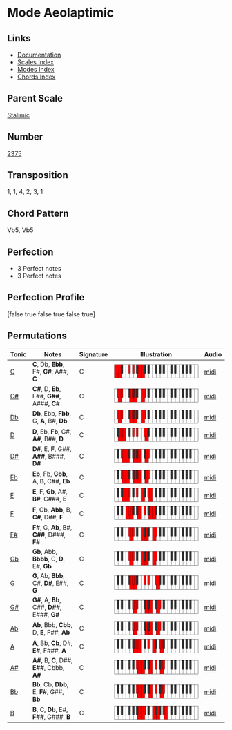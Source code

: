 # Mode Aeolaptimic

## Links

- [Documentation](README.md)
- [Scales Index](Scales.md)
- [Modes Index](Modes.md)
- [Chords Index](Chords.md)

## Parent Scale

[Stalimic](ScaleStalimic.md)

## Number

[2375](https://ianring.com/musictheory/scales/2375)

## Transposition

1, 1, 4, 2, 3, 1

## Chord Pattern

Vb5, Vb5

## Perfection

- 3 Perfect notes
- 3 Perfect notes

## Perfection Profile

[false true false true false true]

## Permutations

| Tonic | Notes | Signature | Illustration | Audio |
|-------|-------|-----------|--------------|-------|
| [C](ModeCNaturalAeolaptimic.md) | **C**, Db, **Ebb**, F#, **G#**, A##, **C** | C | ![CNaturalAeolaptimic](ModeCNaturalAeolaptimic.png) | [midi](https://github.com/edipermadi/music/blob/main/docs/ModeCNaturalAeolaptimic.mid?raw=true) |
| [C#](ModeCSharpAeolaptimic.md) | **C#**, D, **Eb**, F##, **G##**, A###, **C#** | C | ![CSharpAeolaptimic](ModeCSharpAeolaptimic.png) | [midi](https://github.com/edipermadi/music/blob/main/docs/ModeCSharpAeolaptimic.mid?raw=true) |
| [Db](ModeDFlatAeolaptimic.md) | **Db**, Ebb, **Fbb**, G, **A**, B#, **Db** | C | ![DFlatAeolaptimic](ModeDFlatAeolaptimic.png) | [midi](https://github.com/edipermadi/music/blob/main/docs/ModeDFlatAeolaptimic.mid?raw=true) |
| [D](ModeDNaturalAeolaptimic.md) | **D**, Eb, **Fb**, G#, **A#**, B##, **D** | C | ![DNaturalAeolaptimic](ModeDNaturalAeolaptimic.png) | [midi](https://github.com/edipermadi/music/blob/main/docs/ModeDNaturalAeolaptimic.mid?raw=true) |
| [D#](ModeDSharpAeolaptimic.md) | **D#**, E, **F**, G##, **A##**, B###, **D#** | C | ![DSharpAeolaptimic](ModeDSharpAeolaptimic.png) | [midi](https://github.com/edipermadi/music/blob/main/docs/ModeDSharpAeolaptimic.mid?raw=true) |
| [Eb](ModeEFlatAeolaptimic.md) | **Eb**, Fb, **Gbb**, A, **B**, C##, **Eb** | C | ![EFlatAeolaptimic](ModeEFlatAeolaptimic.png) | [midi](https://github.com/edipermadi/music/blob/main/docs/ModeEFlatAeolaptimic.mid?raw=true) |
| [E](ModeENaturalAeolaptimic.md) | **E**, F, **Gb**, A#, **B#**, C###, **E** | C | ![ENaturalAeolaptimic](ModeENaturalAeolaptimic.png) | [midi](https://github.com/edipermadi/music/blob/main/docs/ModeENaturalAeolaptimic.mid?raw=true) |
| [F](ModeFNaturalAeolaptimic.md) | **F**, Gb, **Abb**, B, **C#**, D##, **F** | C | ![FNaturalAeolaptimic](ModeFNaturalAeolaptimic.png) | [midi](https://github.com/edipermadi/music/blob/main/docs/ModeFNaturalAeolaptimic.mid?raw=true) |
| [F#](ModeFSharpAeolaptimic.md) | **F#**, G, **Ab**, B#, **C##**, D###, **F#** | C | ![FSharpAeolaptimic](ModeFSharpAeolaptimic.png) | [midi](https://github.com/edipermadi/music/blob/main/docs/ModeFSharpAeolaptimic.mid?raw=true) |
| [Gb](ModeGFlatAeolaptimic.md) | **Gb**, Abb, **Bbbb**, C, **D**, E#, **Gb** | C | ![GFlatAeolaptimic](ModeGFlatAeolaptimic.png) | [midi](https://github.com/edipermadi/music/blob/main/docs/ModeGFlatAeolaptimic.mid?raw=true) |
| [G](ModeGNaturalAeolaptimic.md) | **G**, Ab, **Bbb**, C#, **D#**, E##, **G** | C | ![GNaturalAeolaptimic](ModeGNaturalAeolaptimic.png) | [midi](https://github.com/edipermadi/music/blob/main/docs/ModeGNaturalAeolaptimic.mid?raw=true) |
| [G#](ModeGSharpAeolaptimic.md) | **G#**, A, **Bb**, C##, **D##**, E###, **G#** | C | ![GSharpAeolaptimic](ModeGSharpAeolaptimic.png) | [midi](https://github.com/edipermadi/music/blob/main/docs/ModeGSharpAeolaptimic.mid?raw=true) |
| [Ab](ModeAFlatAeolaptimic.md) | **Ab**, Bbb, **Cbb**, D, **E**, F##, **Ab** | C | ![AFlatAeolaptimic](ModeAFlatAeolaptimic.png) | [midi](https://github.com/edipermadi/music/blob/main/docs/ModeAFlatAeolaptimic.mid?raw=true) |
| [A](ModeANaturalAeolaptimic.md) | **A**, Bb, **Cb**, D#, **E#**, F###, **A** | C | ![ANaturalAeolaptimic](ModeANaturalAeolaptimic.png) | [midi](https://github.com/edipermadi/music/blob/main/docs/ModeANaturalAeolaptimic.mid?raw=true) |
| [A#](ModeASharpAeolaptimic.md) | **A#**, B, **C**, D##, **E##**, Cbbb, **A#** | C | ![ASharpAeolaptimic](ModeASharpAeolaptimic.png) | [midi](https://github.com/edipermadi/music/blob/main/docs/ModeASharpAeolaptimic.mid?raw=true) |
| [Bb](ModeBFlatAeolaptimic.md) | **Bb**, Cb, **Dbb**, E, **F#**, G##, **Bb** | C | ![BFlatAeolaptimic](ModeBFlatAeolaptimic.png) | [midi](https://github.com/edipermadi/music/blob/main/docs/ModeBFlatAeolaptimic.mid?raw=true) |
| [B](ModeBNaturalAeolaptimic.md) | **B**, C, **Db**, E#, **F##**, G###, **B** | C | ![BNaturalAeolaptimic](ModeBNaturalAeolaptimic.png) | [midi](https://github.com/edipermadi/music/blob/main/docs/ModeBNaturalAeolaptimic.mid?raw=true) |
